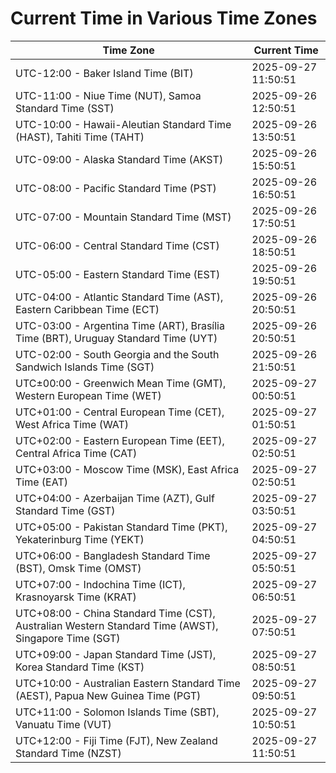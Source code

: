 # Current Time in Various Time Zones

| Time Zone | Current Time |
|-----------|--------------|
| UTC-12:00 - Baker Island Time (BIT) | 2025-09-27 11:50:51 |
| UTC-11:00 - Niue Time (NUT), Samoa Standard Time (SST) | 2025-09-26 12:50:51 |
| UTC-10:00 - Hawaii-Aleutian Standard Time (HAST), Tahiti Time (TAHT) | 2025-09-26 13:50:51 |
| UTC-09:00 - Alaska Standard Time (AKST) | 2025-09-26 15:50:51 |
| UTC-08:00 - Pacific Standard Time (PST) | 2025-09-26 16:50:51 |
| UTC-07:00 - Mountain Standard Time (MST) | 2025-09-26 17:50:51 |
| UTC-06:00 - Central Standard Time (CST) | 2025-09-26 18:50:51 |
| UTC-05:00 - Eastern Standard Time (EST) | 2025-09-26 19:50:51 |
| UTC-04:00 - Atlantic Standard Time (AST), Eastern Caribbean Time (ECT) | 2025-09-26 20:50:51 |
| UTC-03:00 - Argentina Time (ART), Brasília Time (BRT), Uruguay Standard Time (UYT) | 2025-09-26 20:50:51 |
| UTC-02:00 - South Georgia and the South Sandwich Islands Time (SGT) | 2025-09-26 21:50:51 |
| UTC±00:00 - Greenwich Mean Time (GMT), Western European Time (WET) | 2025-09-27 00:50:51 |
| UTC+01:00 - Central European Time (CET), West Africa Time (WAT) | 2025-09-27 01:50:51 |
| UTC+02:00 - Eastern European Time (EET), Central Africa Time (CAT) | 2025-09-27 02:50:51 |
| UTC+03:00 - Moscow Time (MSK), East Africa Time (EAT) | 2025-09-27 02:50:51 |
| UTC+04:00 - Azerbaijan Time (AZT), Gulf Standard Time (GST) | 2025-09-27 03:50:51 |
| UTC+05:00 - Pakistan Standard Time (PKT), Yekaterinburg Time (YEKT) | 2025-09-27 04:50:51 |
| UTC+06:00 - Bangladesh Standard Time (BST), Omsk Time (OMST) | 2025-09-27 05:50:51 |
| UTC+07:00 - Indochina Time (ICT), Krasnoyarsk Time (KRAT) | 2025-09-27 06:50:51 |
| UTC+08:00 - China Standard Time (CST), Australian Western Standard Time (AWST), Singapore Time (SGT) | 2025-09-27 07:50:51 |
| UTC+09:00 - Japan Standard Time (JST), Korea Standard Time (KST) | 2025-09-27 08:50:51 |
| UTC+10:00 - Australian Eastern Standard Time (AEST), Papua New Guinea Time (PGT) | 2025-09-27 09:50:51 |
| UTC+11:00 - Solomon Islands Time (SBT), Vanuatu Time (VUT) | 2025-09-27 10:50:51 |
| UTC+12:00 - Fiji Time (FJT), New Zealand Standard Time (NZST) | 2025-09-27 11:50:51 |
